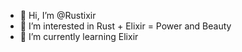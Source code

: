 - 👋 Hi, I’m @Rustixir
- 👀 I’m interested in Rust + Elixir  = Power and Beauty
- 🌱 I’m currently learning Elixir



<!---
Rustixir/Rustixir is a ✨ special ✨ repository because its `README.md` (this file) appears on your GitHub profile.
You can click the Preview link to take a look at your changes.
--->
